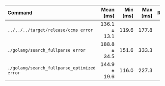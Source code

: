| Command | Mean [ms] | Min [ms] | Max [ms] | Relative |
|:---|---:|---:|---:|---:|
| `../../../target/release/ccms error` | 136.1 ± 13.1 | 119.6 | 177.8 | 1.00 |
| `./golang/search_fullparse error` | 188.8 ± 34.5 | 151.6 | 333.3 | 1.39 ± 0.29 |
| `./golang/search_fullparse_optimized error` | 144.9 ± 19.6 | 116.0 | 227.3 | 1.06 ± 0.18 |
